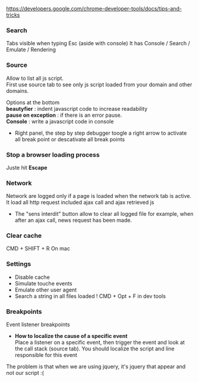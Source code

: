 https://developers.google.com/chrome-developer-tools/docs/tips-and-tricks
### Search 

Tabs visible when typing Esc (aside with console) 
It has Console / Search / Emulate / Rendering
### Source 

Allow to list all js script.   
First use source tab to see only js script loaded from your domain and other domains. 
 
Options at the bottom    
**beautyfier** : indent javascript code to increase readability    
**pause on exception** : if there is an error pause.    
**Console** : write a javascript code in console   

* Right panel, the step by step debugger toogle a right arrow to activate all break point or descativate all break points

### Stop a browser loading process

Juste hit **Escape**

### Network 

Network are logged only if a page is loaded when the network tab is active.     
It load all http request included ajax call and ajax retrieved js 

* The "sens interdit" button allow to clear all logged file for example, when after an ajax call, news request has been made. 


### Clear cache

CMD + SHIFT + R 
On mac

### Settings 

* Disable cache 
* Simulate touche events
* Emulate other user agent 
* Search a string in all files loaded ! 
CMD + Opt + F in dev tools 

### Breakpoints

Event listener breakpoints   

* **How to localize the cause of a specific event**     
Place a listener on a specific event, then trigger the event
and look at the call stack (source tab). 
You should localize the script and line responsible for this event   

The problem is that when we are using jquery, it's jquery that appear and not our script :(